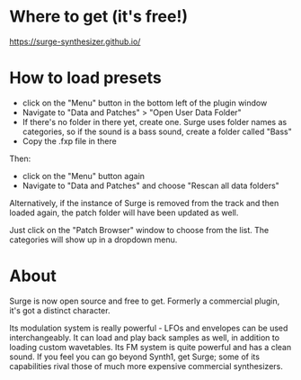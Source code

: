 # Where to get (it's free!)

https://surge-synthesizer.github.io/

# How to load presets

* click on the "Menu" button in the bottom left of the plugin window
* Navigate to "Data and Patches" > "Open User Data Folder"
* If there's no folder in there yet, create one. Surge uses folder names as categories, so if the sound is a bass sound, create a folder called "Bass"
* Copy the .fxp file in there

Then:
* click on the "Menu" button again
* Navigate to "Data and Patches" and choose "Rescan all data folders"

Alternatively, if the instance of Surge is removed from the track and then loaded again, the patch folder will have been updated as well.

Just click on the "Patch Browser" window to choose from the list. The categories will show up in a dropdown menu.

# About

Surge is now open source and free to get. Formerly a commercial plugin, it's got a distinct character.

Its modulation system is really powerful - LFOs and envelopes can be used interchangeably. It can load and play back samples as well, in addition to loading custom wavetables.
Its FM system is quite powerful and has a clean sound. If you feel you can go beyond Synth1, get Surge; some of its capabilities rival those of much more expensive commercial synthesizers.
